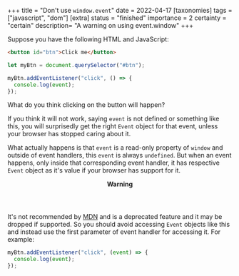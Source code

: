 +++
title = "Don't use `window.event`"
date = 2022-04-17
[taxonomies]
tags = ["javascript", "dom"]
[extra]
status = "finished"
importance = 2
certainty = "certain"
description= "A warning on using event.window"
+++

Suppose you have the following HTML and JavaScript:

```html
<button id="btn">Click me</button>
```

```js
let myBtn = document.querySelector("#btn");

myBtn.addEventListener("click", () => {
  console.log(event);
});
```

What do you think clicking on the button will happen?

If you think it will not work, saying `event` is not defined or something like this, you will surprisedly get the right `Event` object for that event, unless your browser has stopped caring about it.

What actually happens is that `event` is a read-only property of `window` and outside of event handlers, this `event` is always `undefined`. But when an event happens, only inside that corresponding event handler, it has respective `Event` object as it's value if your browser has support for it.

<aside class="admonition">
<header>
<b>Warning</b>
</header>

It's not recommended by [MDN](https://developer.mozilla.org/en-US/docs/Web/API/Window/event) and is a deprecated feature and it may be dropped if supported. So you should avoid accessing `Event` objects like this and instead use the first parameter of event handler for accessing it. For example:

```js
myBtn.addEventListener("click", (event) => {
  console.log(event);
});
```

</aside>
